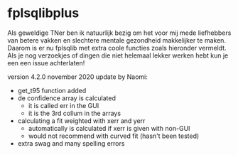 # fplsqlibplus

Als geweldige TNer ben ik natuurlijk bezig om het voor mij mede liefhebbers van betere vakken en slechtere mentale gezondheid makkelijker te maken.
Daarom is er nu fplsqlib met extra coole functies zoals hieronder vermeldt. Als je nog verzoekjes of dingen die niet helemaal lekker werken hebt kun je een een issue achterlaten!

version 4.2.0       november 2020
update by Naomi:
- get_t95 function added
- de confidence array is calculated
    - it is called err in the GUI
    - it is the 3rd collum in the arrays
- calculating a fit weighted with xerr and yerr
    - automatically is calculated if xerr is given with non-GUI
    - would not recommend with curved fit (hasn't been tested)
- extra swag and many spelling errors

